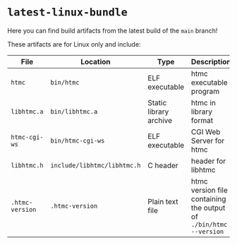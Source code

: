 # `latest-linux-bundle`
Here you can find build artifacts from the latest build of the `main` branch!

These artifacts are for Linux only and include:

| File | Location | Type | Description |
| - | - | - | - |
| `htmc` | `bin/htmc` | ELF executable | htmc executable program |
| `libhtmc.a` | `bin/libhtmc.a` | Static library archive | htmc in library format |
| `htmc-cgi-ws` | `bin/htmc-cgi-ws` | ELF executable | CGI Web Server for htmc |
| `libhtmc.h` | `include/libhtmc/libhtmc.h` | C header | header for libhtmc |
| `.htmc-version` | `.htmc-version` | Plain text file | htmc version file containing the output of `./bin/htmc --version` |
